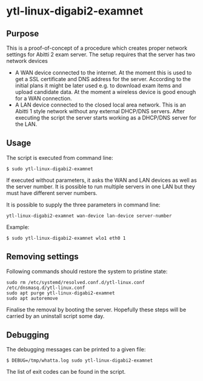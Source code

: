 # ytl-linux-digabi2-examnet

## Purpose

This is a proof-of-concept of a procedure which creates proper network settings
for Abitti 2 exam server. The setup requires that the server has two network devices
 * A WAN device connected to the internet. At the moment this is used to get a
   SSL certificate and DNS address for the server. According to the initial plans
   it might be later used e.g. to download exam items and upload candidate data.
   At the moment a wireless device is good enough for a WAN connection.
 * A LAN device connected to the closed local area network. This is an Abitti 1
   style network without any external DHCP/DNS servers. After executing the script
   the server starts working as a DHCP/DNS server for the LAN.

## Usage

The script is executed from command line:

`$ sudo ytl-linux-digabi2-examnet`

If executed without parameters, it asks the WAN and LAN devices as well as the
server number. It is possible to run multiple servers in one LAN but they must have
different server numbers.

It is possible to supply the three parameters in command line:

`ytl-linux-digabi2-examnet wan-device lan-device server-number`

Example:

`$ sudo ytl-linux-digabi2-examnet wlo1 eth0 1`

## Removing settings

Following commands should restore the system to pristine state:

```
sudo rm /etc/systemd/resolved.conf.d/ytl-linux.conf /etc/dnsmasq.d/ytl-linux.conf
sudo apt purge ytl-linux-digabi2-examnet
sudo apt autoremove
```

Finalise the removal by booting the server. Hopefully these steps will be carried by an uninstall script some day.

## Debugging

The debugging messages can be printed to a given file:

`$ DEBUG=/tmp/whatta.log sudo ytl-linux-digabi2-examnet`

The list of exit codes can be found in the script.
